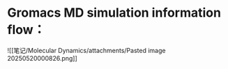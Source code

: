 
# Gromacs MD simulation information flow：
![[笔记/Molecular Dynamics/attachments/Pasted image 20250520000826.png]]
